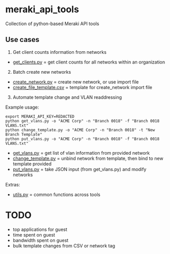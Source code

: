 # meraki_api_tools

Collection of python-based Meraki API tools

## Use cases

1. Get client counts information from networks

  * [get_clients.py](get_clients.py) = get client counts for all networks within an organization

2. Batch create new networks

  * [create_network.py](create_network.py) = create new network, or use import file
  * [create_file_template.csv](create_file_template.csv) = template for create_network import file

3. Automate template change and VLAN readdressing

  Example usage:
  ```
  export MERAKI_API_KEY=REDACTED
  python get_vlans.py -o "ACME Corp" -n "Branch 0018" -f "Branch 0018 VLANS.txt"
  python change_template.py -o "ACME Corp" -n "Branch 0018" -t "New Branch Template"
  python put_vlans.py -o "ACME Corp" -n "Branch 0018" -f "Branch 0018 VLANS.txt"
  ```

  * [get_vlans.py](get_vlans.py) = get list of vlan information from provided network
  * [change_template.py](change_template.py) = unbind network from template, then bind to new template provided
  * [put_vlans.py](put_vlans.py) = take JSON input (from get_vlans.py) and modify networks


Extras:

* [utils.py](utils.py) = common functions across tools


# TODO

* top applications for guest
* time spent on guest
* bandwidth spent on guest
* bulk template changes from CSV or network tag
